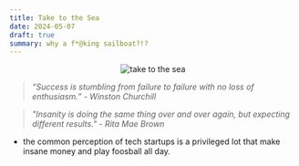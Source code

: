 ```yaml
---
title: Take to the Sea
date: 2024-05-07
draft: true
summary: why a f*@king sailboat?!?
---
```


<figure style="margin:auto; text-align:center; width: 80%;">
	<img src="https://i.gifer.com/M2E.gif" alt="take to the sea"/>
</figure>

> _“Success is stumbling from failure to failure with no loss of enthusiasm.” -  Winston Churchill_

> _"Insanity is doing the same thing over and over again, but expecting different results." - Rita Mae Brown_

- the common perception of tech startups is a privileged lot that make insane money and play foosball all day.  
<!--stackedit_data:
eyJoaXN0b3J5IjpbMTMxNTczODIzMiw3NTE3OTIxNTYsLTE5MT
gxODQzNTEsODcxNDAwNTIsMTI0NzQ1NTA1NywyMDA3NjI5MTgz
LC0xMzYxNjEyMzA0LDE4NjA2NzI2MDddfQ==
-->